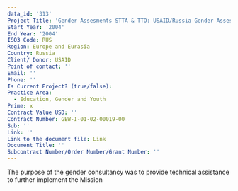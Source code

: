 ```yaml
---
data_id: '313'
Project Title: 'Gender Assesments STTA & TTO: USAID/Russia Gender Assessment (TDY 34)'
Start Year: '2004'
End Year: '2004'
ISO3 Code: RUS
Region: Europe and Eurasia
Country: Russia
Client/ Donor: USAID
Point of contact: ''
Email: ''
Phone: ''
Is Current Project? (true/false): 
Practice Area:
  - Education, Gender and Youth
Prime: x
Contract Value USD: ''
Contract Number: GEW-I-01-02-00019-00
Sub: ''
Link: ''
Link to the document file: Link
Document Title: ''
Subcontract Number/Order Number/Grant Number: ''
---
```


The purpose of the gender consultancy was to provide technical assistance to further implement the Mission